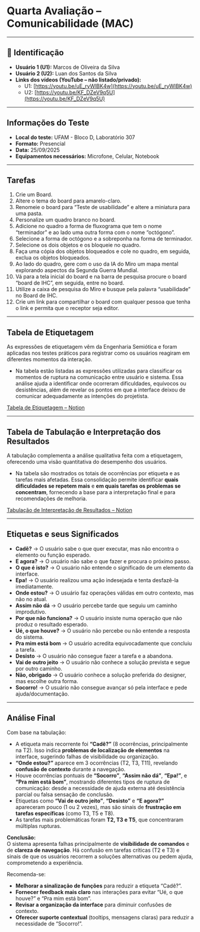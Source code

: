 # Quarta Avaliação – Comunicabilidade (MAC)

---

## 📌 Identificação
- **Usuário 1 (U1):** Marcos de Oliveira da Silva  
- **Usuário 2 (U2):** Luan dos Santos da Silva  
- **Links dos vídeos (YouTube – não listado/privado):**  
  - U1: [https://youtu.be/uE_ryWlBK4w](https://youtu.be/uE_ryWlBK4w)  
  - U2: [https://youtu.be/KF_DZeV9q5U](https://youtu.be/KF_DZeV9q5U)  

---

## Informações do Teste
- **Local do teste:** UFAM - Bloco D, Laboratório 307  
- **Formato:** Presencial  
- **Data:** 25/09/2025  
- **Equipamentos necessários:** Microfone, Celular, Notebook  

---

## Tarefas

1. Crie um Board.  
2. Altere o tema do board para amarelo-claro.  
3. Renomeie o board para “Teste de usabilidade” e altere a miniatura para uma pasta.  
4. Personalize um quadro branco no board.  
5. Adicione no quadro a forma de fluxograma que tem o nome “terminador” e ao lado uma outra forma com o nome “octógono”.  
6. Selecione a forma de octógono e a sobreponha na forma de terminador.  
7. Selecione os dois objetos e os bloqueie no quadro.  
8. Faça uma cópia dos objetos bloqueados e cole no quadro, em seguida, exclua os objetos bloqueados.  
9. Ao lado do quadro, gere com o uso da IA do Miro um mapa mental explorando aspectos da Segunda Guerra Mundial.  
10. Vá para a tela inicial do board e na barra de pesquisa procure o board “board de IHC”, em seguida, entre no board.  
11. Utilize a caixa de pesquisa do Miro e busque pela palavra “usabilidade” no Board de IHC.  
12. Crie um link para compartilhar o board com qualquer pessoa que tenha o link e permita que o receptor seja editor.  

---

## Tabela de Etiquetagem
As expressões de etiquetagem vêm da Engenharia Semiótica e foram aplicadas nos testes práticos para registrar como os usuários reagiram em diferentes momentos da interação.  

- Na tabela estão listadas as expressões utilizadas para classificar os momentos de ruptura na comunicação entre usuário e sistema. Essa análise ajuda a identificar onde ocorreram dificuldades, equívocos ou desistências, além de revelar os pontos em que a interface deixou de comunicar adequadamente as intenções do projetista.  

[Tabela de Etiquetagem – Notion](https://www.notion.so/279f84ef826280e5956ac80c860c21fb?v=279f84ef82628023b905000c9f519cbd&source=copy_link)

---

## Tabela de Tabulação e Interpretação dos Resultados
A tabulação complementa a análise qualitativa feita com a etiquetagem, oferecendo uma visão quantitativa do desempenho dos usuários.  

- Na tabela são mostrados os totais de ocorrências por etiqueta e as tarefas mais afetadas. Essa consolidação permite identificar **quais dificuldades se repetem mais** e **em quais tarefas os problemas se concentram**, fornecendo a base para a interpretação final e para recomendações de melhoria.  

[Tabulação de Interpretação de Resultados – Notion](https://www.notion.so/279f84ef826280eda62af6a0713e3192?v=279f84ef826280edac38000ce95b6b0c&source=copy_link)

---

## Etiquetas e seus Significados

- **Cadê?** → O usuário sabe o que quer executar, mas não encontra o elemento ou função esperado.  
- **E agora?** → O usuário não sabe o que fazer e procura o próximo passo.  
- **O que é isto?** → O usuário não entende o significado de um elemento da interface.  
- **Epa!** → O usuário realizou uma ação indesejada e tenta desfazê-la imediatamente.  
- **Onde estou?** → O usuário faz operações válidas em outro contexto, mas não no atual.  
- **Assim não dá** → O usuário percebe tarde que seguiu um caminho improdutivo.  
- **Por que não funciona?** → O usuário insiste numa operação que não produz o resultado esperado.  
- **Ué, o que houve?** → O usuário não percebe ou não entende a resposta do sistema.  
- **Pra mim está bom** → O usuário acredita equivocadamente que concluiu a tarefa.  
- **Desisto** → O usuário não consegue fazer a tarefa e a abandona.  
- **Vai de outro jeito** → O usuário não conhece a solução prevista e segue por outro caminho.  
- **Não, obrigado** → O usuário conhece a solução preferida do designer, mas escolhe outra forma.  
- **Socorro!** → O usuário não consegue avançar só pela interface e pede ajuda/documentação.  

---

## Análise Final

Com base na tabulação:  

- A etiqueta mais recorrente foi **“Cadê?”** (8 ocorrências, principalmente na T2). Isso indica **problemas de localização de elementos** na interface, sugerindo falhas de visibilidade ou organização.  
- **“Onde estou?”** aparece em 3 ocorrências (T2, T3, T11), revelando **confusão de contexto** durante a navegação.  
- Houve ocorrências pontuais de **“Socorro”**, **“Assim não dá”**, **“Epa!”**, e **“Pra mim está bom”**, mostrando diferentes tipos de ruptura de comunicação: desde a necessidade de ajuda externa até desistência parcial ou falsa sensação de conclusão.  
- Etiquetas como **“Vai de outro jeito”**, **“Desisto”** e **“E agora?”** apareceram pouco (1 ou 2 vezes), mas são sinais de **frustração em tarefas específicas** (como T3, T5 e T8).  
- As tarefas mais problemáticas foram **T2, T3 e T5**, que concentraram múltiplas rupturas.  

**Conclusão:**  
O sistema apresenta falhas principalmente de **visibilidade de comandos** e de **clareza de navegação**. Há confusão em tarefas críticas (T2 e T3) e sinais de que os usuários recorrem a soluções alternativas ou pedem ajuda, comprometendo a experiência.  

Recomenda-se:  
- **Melhorar a sinalização de funções** para reduzir a etiqueta “Cadê?”.  
- **Fornecer feedback mais claro** nas interações para evitar “Ué, o que houve?” e “Pra mim está bom”.  
- **Revisar a organização da interface** para diminuir confusões de contexto.  
- **Oferecer suporte contextual** (tooltips, mensagens claras) para reduzir a necessidade de “Socorro!”.  
